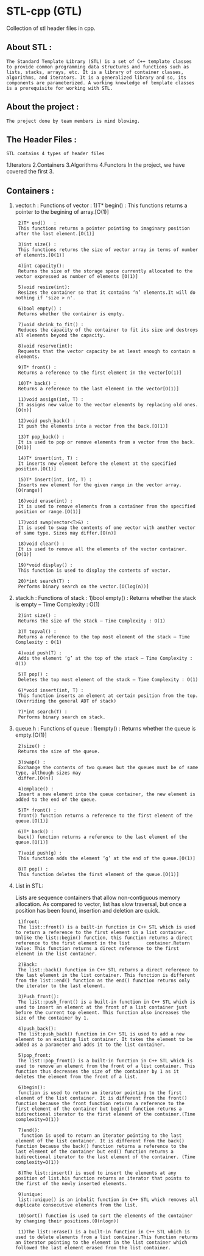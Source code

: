 # STL-cpp  (GTL)
Collection of stl header files in cpp.

## About STL : 
    The Standard Template Library (STL) is a set of C++ template classes to provide common programming data structures and functions such as lists, stacks, arrays, etc. It is a library of container classes, algorithms, and iterators. It is a generalized library and so, its components are parameterized. A working knowledge of template classes is a prerequisite for working with STL.

## About the project : 
    The project done by team members is mind blowing. 

## The Header Files : 
    STL contains 4 types of header files 
1.Iterators
2.Containers
3.Algorithms
4.Functors
	In the project, we have covered the first 3.

## Containers : 
1. vector.h :
	Functions of vector :
		1)T* begin() : 
		This functions returns a pointer to the begining of array.[O(1)]
		
		2)T* end()   : 
		This functions returns a pointer pointing to imaginary position after the last element.[O(1)]
		
		3)int size() : 
		This functions returns the size of vector array in terms of number of elements.[O(1)]
		
		4)int capacity(): 
		Returns the size of the storage space currently allocated to the vector expressed as number of elements [O(1)]
		
		5)void resize(int): 
		Resizes the container so that it contains ‘n’ elements.It will do nothing if 'size > n'.
		
		6)bool empty() : 
		Returns whether the container is empty.
		
		7)void shrink_to_fit() : 
		Reduces the capacity of the container to fit its size and destroys all elements beyond the capacity.
		
		8)void reserve(int): 
		Requests that the vector capacity be at least enough to contain n elements.
		
		9)T* front() :
		Returns a reference to the first element in the vector[O(1)]
		
		10)T* back() :
		Returns a reference to the last element in the vector[O(1)]
		
		11)void assign(int, T) : 
		It assigns new value to the vector elements by replacing old ones.[O(n)]
		
		12)void push_back() : 
		It push the elements into a vector from the back.[O(1)]
		
		13)T pop_back() : 
		It is used to pop or remove elements from a vector from the back.[O(1)]
		
		14)T* insert(int, T) : 
		It inserts new element before the element at the specified position.[O(1)]
		
		15)T* insert(int, int, T) : 
		Inserts new element for the given range in the vector array.[O(range)]
		
		16)void erase(int) : 
		It is used to remove elements from a container from the specified position or range.[O(1)]
		
		17)void swap(vector<T>&) :
		It is used to swap the contents of one vector with another vector of same type. Sizes may differ.[O(n)]
		
		18)void clear() : 
		It is used to remove all the elements of the vector container.[O(1)]
		
		19)*void display() : 
		This function is used to display the contents of vector.
		
		20)*int search(T) : 
		Performs binary search on the vector.[O(log(n))]
		
2. stack.h :
	Functions of stack :
		1)bool empty() : 
		Returns whether the stack is empty – Time Complexity : O(1)
		
		2)int size() : 
		Returns the size of the stack – Time Complexity : O(1)
		
		3)T topval() : 
		Returns a reference to the top most element of the stack – Time Complexity : O(1)
		
		4)void push(T) : 
		Adds the element ‘g’ at the top of the stack – Time Complexity : O(1)
		
		5)T pop() : 
		Deletes the top most element of the stack – Time Complexity : O(1)
		
		6)*void insert(int, T) : 
		This function inserts an element at certain position from the top.(Overriding the general ADT of stack)
		
		7)*int search(T) : 
		Performs binary search on stack. 

3. queue.h : 
	Functions of queue :
		1)empty() : 
		Returns whether the queue is empty.[O(1)]
		
		2)size() : 
		Returns the size of the queue.
		
		3)swap() : 
		Exchange the contents of two queues but the queues must be of same type, although sizes may 
		differ.[O(n)]
		
		4)emplace() : 
		Insert a new element into the queue container, the new element is added to the end of the queue.
		
		5)T* front() : 
		front() function returns a reference to the first element of the queue.[O(1)]
		
		6)T* back() : 
		back() function returns a reference to the last element of the queue.[O(1)]
		
		7)void push(g) : 
		This function adds the element ‘g’ at the end of the queue.[O(1)]
		
		8)T pop() : 
		This function deletes the first element of the queue.[O(1)]

4. List in STL:

	Lists are sequence containers that allow non-contiguous memory allocation. As compared to vector, list has slow traversal, but 		once a position has been found, insertion and deletion are quick.

		1)front:
		The list::front() is a built-in function in C++ STL which is used to return a reference to the first element in a list container. Unlike the list::begin() function, this function returns a direct reference to the first element in the list 		container.Return Value: This function returns a direct reference to the first element in the list container.

		2)Back:
		The list::back() function in C++ STL returns a direct reference to the last element in the list container. This function is different from the list::end() function as the end() function returns only the iterator to the last element.

		3)Push_front(): 
		The list::push_front() is a built-in function in C++ STL which is used to insert an element at the front of a list container just before the current top element. This function also increases the size of the container by 1.

		4)push_back():
		The list:push_back() function in C++ STL is used to add a new element to an existing list container. It takes the element to be added as a parameter and adds it to the list container.

		5)pop_front:
		The list::pop_front() is a built-in function in C++ STL which is used to remove an element from the front of a list container. This function thus decreases the size of the container by 1 as it deletes the element from the front of a list.

		6)begin():
		function is used to return an iterator pointing to the first element of the list container. It is different from the front() function because the front function returns a reference to the first element of the container but begin() function returns a bidirectional iterator to the first element of the container.(Time complexity=O(1))

		7)end():
		 function is used to return an iterator pointing to the last element of the list container. It is different from the back() function because the back() function returns a reference to the last element of the container but end() function returns a bidirectional iterator to the last element of the container. (Time complexity=O(1))

		8)The list::insert() is used to insert the elements at any position of list.his function returns an iterator that points to the first of the newly inserted elements.

		9)unique:
		list::unique() is an inbulit function in C++ STL which removes all duplicate consecutive elements from the list.

		10)sort() function is used to sort the elements of the container by changing their positions.(O(nlogn))

		11)The list::erase() is a built-in function in C++ STL which is used to delete elements from a list container.This function returns an iterator pointing to the element in the list container which followed the last element erased from the list container.

